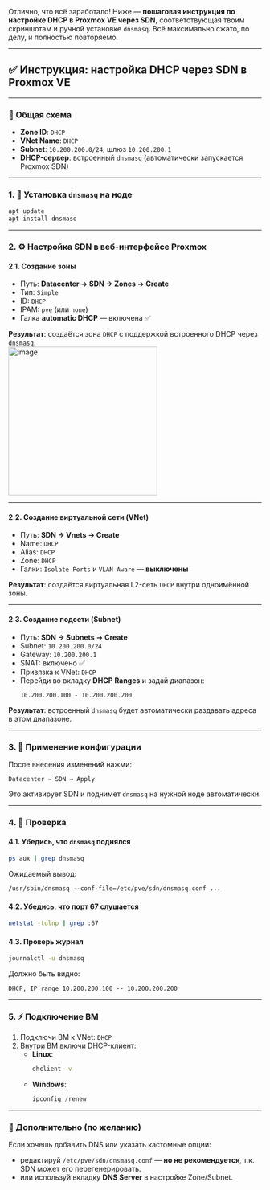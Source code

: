 Отлично, что всё заработало! Ниже — **пошаговая инструкция по настройке DHCP в Proxmox VE через SDN**, соответствующая твоим скриншотам и ручной установке `dnsmasq`. Всё максимально сжато, по делу, и полностью повторяемо.

---

## ✅ Инструкция: **настройка DHCP через SDN в Proxmox VE**

---

### 🧩 Общая схема

- **Zone ID**: `DHCP`
- **VNet Name**: `DHCP`
- **Subnet**: `10.200.200.0/24`, шлюз `10.200.200.1`
- **DHCP-сервер**: встроенный `dnsmasq` (автоматически запускается Proxmox SDN)

---

### 1. 🧱 Установка `dnsmasq` на ноде

```bash
apt update
apt install dnsmasq
```

---

### 2. ⚙️ Настройка SDN в веб-интерфейсе Proxmox

#### 2.1. Создание зоны

- Путь: **Datacenter → SDN → Zones → Create**
- Тип: `Simple`
- ID: `DHCP`
- IPAM: `pve` (или `none`)
- Галка **automatic DHCP** — включена ✅

**Результат**: создаётся зона `DHCP` с поддержкой встроенного DHCP через `dnsmasq`. \
<img width="296" alt="image" src="https://github.com/user-attachments/assets/f17d8a49-eb13-457c-b9c4-0b56a73b2371" />

---

#### 2.2. Создание виртуальной сети (VNet)

- Путь: **SDN → Vnets → Create**
- Name: `DHCP`
- Alias: `DHCP`
- Zone: `DHCP`
- Галки: `Isolate Ports` и `VLAN Aware` — **выключены**

**Результат**: создаётся виртуальная L2-сеть `DHCP` внутри одноимённой зоны.

---

#### 2.3. Создание подсети (Subnet)

- Путь: **SDN → Subnets → Create**
- Subnet: `10.200.200.0/24`
- Gateway: `10.200.200.1`
- SNAT: включено ✅
- Привязка к VNet: `DHCP`
- Перейди во вкладку **DHCP Ranges** и задай диапазон:
  ```
  10.200.200.100 - 10.200.200.200
  ```

**Результат**: встроенный `dnsmasq` будет автоматически раздавать адреса в этом диапазоне.

---

### 3. 🔄 Применение конфигурации

После внесения изменений нажми:
```text
Datacenter → SDN → Apply
```

Это активирует SDN и поднимет `dnsmasq` на нужной ноде автоматически.

---

### 4. 🧪 Проверка

#### 4.1. Убедись, что `dnsmasq` поднялся

```bash
ps aux | grep dnsmasq
```

Ожидаемый вывод:
```
/usr/sbin/dnsmasq --conf-file=/etc/pve/sdn/dnsmasq.conf ...
```

#### 4.2. Убедись, что порт 67 слушается

```bash
netstat -tulnp | grep :67
```

#### 4.3. Проверь журнал

```bash
journalctl -u dnsmasq
```

Должно быть видно:
```
DHCP, IP range 10.200.200.100 -- 10.200.200.200
```

---

### 5. ⚡ Подключение ВМ

1. Подключи ВМ к VNet: `DHCP`
2. Внутри ВМ включи DHCP-клиент:
   - **Linux**:
     ```bash
     dhclient -v
     ```
   - **Windows**:
     ```powershell
     ipconfig /renew
     ```

---

### 🧩 Дополнительно (по желанию)

Если хочешь добавить DNS или указать кастомные опции:
- редактируй `/etc/pve/sdn/dnsmasq.conf` — **но не рекомендуется**, т.к. SDN может его перегенерировать.
- или используй вкладку **DNS Server** в настройке Zone/Subnet.
